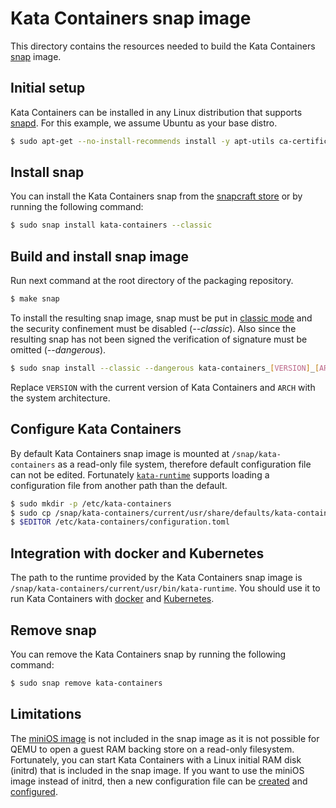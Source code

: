 # Kata Containers snap image

This directory contains the resources needed to build the Kata Containers
[snap][1] image.

## Initial setup

Kata Containers can be installed in any Linux distribution that supports
[snapd](https://docs.snapcraft.io/installing-snapd). For this example, we
assume Ubuntu as your base distro.
```sh
$ sudo apt-get --no-install-recommends install -y apt-utils ca-certificates snapd snapcraft
```

## Install snap

You can install the Kata Containers snap from the [snapcraft store][8] or by running the following command:

```sh
$ sudo snap install kata-containers --classic
```

## Build and install snap image

Run next command at the root directory of the packaging repository.

```sh
$ make snap
```

To install the resulting snap image, snap must be put in [classic mode][3] and the
security confinement must be disabled (*--classic*). Also since the resulting snap
has not been signed the verification of signature must be omitted (*--dangerous*).

```sh
$ sudo snap install --classic --dangerous kata-containers_[VERSION]_[ARCH].snap
```

Replace `VERSION` with the current version of Kata Containers and `ARCH` with
the system architecture.

## Configure Kata Containers

By default Kata Containers snap image is mounted at `/snap/kata-containers` as a
read-only file system, therefore default configuration file can not be edited.
Fortunately [`kata-runtime`][4] supports loading a configuration file from another
path than the default.

```sh
$ sudo mkdir -p /etc/kata-containers
$ sudo cp /snap/kata-containers/current/usr/share/defaults/kata-containers/configuration.toml /etc/kata-containers/
$ $EDITOR /etc/kata-containers/configuration.toml
```

## Integration with docker and Kubernetes

The path to the runtime provided by the Kata Containers snap image is
`/snap/kata-containers/current/usr/bin/kata-runtime`. You should use it to
run Kata Containers with [docker][9] and [Kubernetes][10].

## Remove snap

You can remove the Kata Containers snap by running the following command:

```sh
$ sudo snap remove kata-containers
```

## Limitations

The [miniOS image][2] is not included in the snap image as it is not possible for
QEMU to open a guest RAM backing store on a read-only filesystem. Fortunately,
you can start Kata Containers with a Linux initial RAM disk (initrd) that is
included in the snap image. If you want to use the miniOS image instead of initrd,
then a new configuration file can be [created](#configure-kata-containers)
and [configured][7].

[1]: https://docs.snapcraft.io/snaps/intro
[2]: ../docs/design/architecture.md#root-filesystem-image
[3]: https://docs.snapcraft.io/reference/confinement#classic
[4]: https://github.com/kata-containers/runtime#configuration
[5]: https://docs.docker.com/engine/reference/commandline/dockerd
[6]: ../docs/install/docker/ubuntu-docker-install.md
[7]: ../docs/Developer-Guide.md#configure-to-use-initrd-or-rootfs-image
[8]: https://snapcraft.io/kata-containers
[9]: ../docs/Developer-Guide.md#run-kata-containers-with-docker
[10]: ../docs/Developer-Guide.md#run-kata-containers-with-kubernetes
